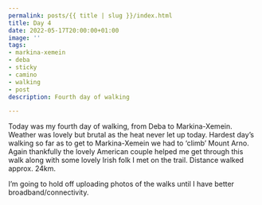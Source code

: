 ```yaml
---
permalink: posts/{{ title | slug }}/index.html
title: Day 4
date: 2022-05-17T20:00:00+01:00
image: ''
tags:
- markina-xemein
- deba
- sticky
- camino
- walking
- post
description: Fourth day of walking

---
```

<!-- Excerpt Start --> Today was my fourth day of walking, from Deba to Markina-Xemein. <!-- Excerpt End --> Weather was lovely but brutal as the heat never let up today. Hardest day’s walking so far as to get to Markina-Xemein we had to ‘climb’ Mount Arno. Again thankfully the lovely American couple helped me get through this walk along with some lovely Irish folk I met on the trail. Distance walked approx. 24km.

I’m going to hold off uploading photos of the walks until I have better broadband/connectivity.